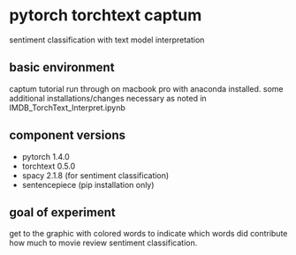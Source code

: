 # pytorch torchtext captum
sentiment classification with text model interpretation

## basic environment
captum tutorial run through on macbook pro with anaconda installed.
some additional installations/changes necessary as noted in IMDB_TorchText_Interpret.ipynb

## component versions
* pytorch 1.4.0
* torchtext 0.5.0
* spacy 2.1.8 (for sentiment classification)
* sentencepiece (pip installation only)

## goal of experiment
get to the graphic with colored words to indicate which words did contribute how much to movie review sentiment classification. 
